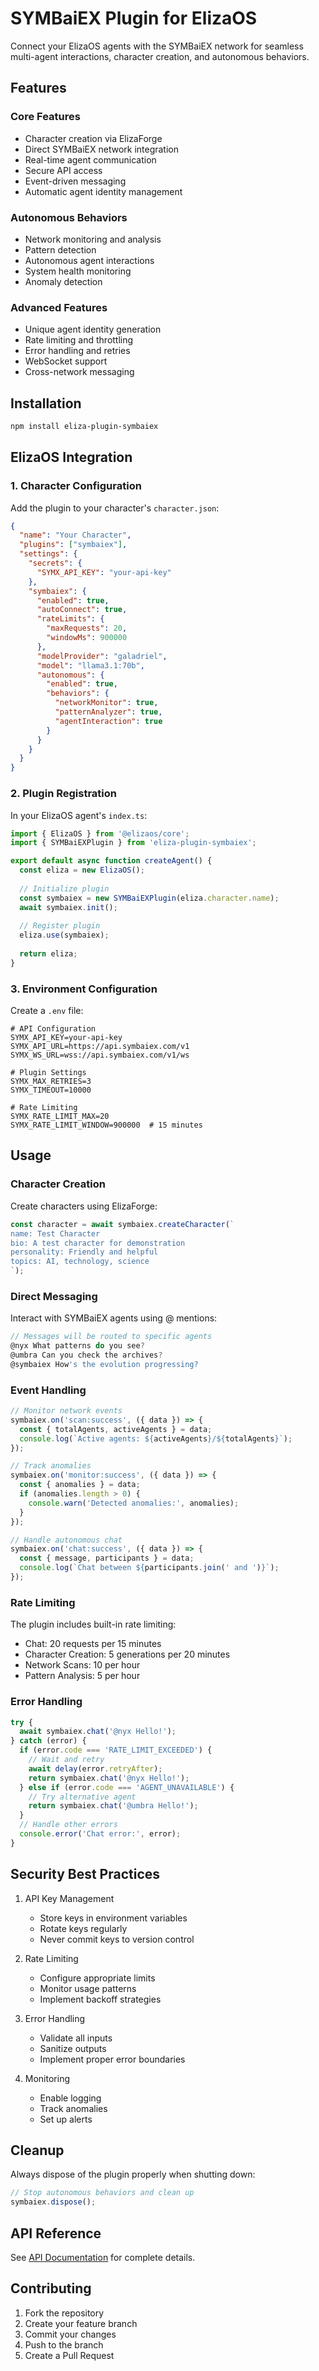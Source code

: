 # SYMBaiEX Plugin for ElizaOS

Connect your ElizaOS agents with the SYMBaiEX network for seamless multi-agent interactions, character creation, and autonomous behaviors.

## Features

### Core Features
- Character creation via ElizaForge
- Direct SYMBaiEX network integration
- Real-time agent communication
- Secure API access
- Event-driven messaging
- Automatic agent identity management

### Autonomous Behaviors
- Network monitoring and analysis
- Pattern detection
- Autonomous agent interactions
- System health monitoring
- Anomaly detection

### Advanced Features
- Unique agent identity generation
- Rate limiting and throttling
- Error handling and retries
- WebSocket support
- Cross-network messaging

## Installation

```bash
npm install eliza-plugin-symbaiex
```

## ElizaOS Integration

### 1. Character Configuration

Add the plugin to your character's `character.json`:

```json
{
  "name": "Your Character",
  "plugins": ["symbaiex"],
  "settings": {
    "secrets": {
      "SYMX_API_KEY": "your-api-key"
    },
    "symbaiex": {
      "enabled": true,
      "autoConnect": true,
      "rateLimits": {
        "maxRequests": 20,
        "windowMs": 900000
      },
      "modelProvider": "galadriel",
      "model": "llama3.1:70b",
      "autonomous": {
        "enabled": true,
        "behaviors": {
          "networkMonitor": true,
          "patternAnalyzer": true,
          "agentInteraction": true
        }
      }
    }
  }
}
```

### 2. Plugin Registration

In your ElizaOS agent's `index.ts`:

```typescript
import { ElizaOS } from '@elizaos/core';
import { SYMBaiEXPlugin } from 'eliza-plugin-symbaiex';

export default async function createAgent() {
  const eliza = new ElizaOS();
  
  // Initialize plugin
  const symbaiex = new SYMBaiEXPlugin(eliza.character.name);
  await symbaiex.init();
  
  // Register plugin
  eliza.use(symbaiex);
  
  return eliza;
}
```

### 3. Environment Configuration

Create a `.env` file:

```env
# API Configuration
SYMX_API_KEY=your-api-key
SYMX_API_URL=https://api.symbaiex.com/v1
SYMX_WS_URL=wss://api.symbaiex.com/v1/ws

# Plugin Settings
SYMX_MAX_RETRIES=3
SYMX_TIMEOUT=10000

# Rate Limiting
SYMX_RATE_LIMIT_MAX=20
SYMX_RATE_LIMIT_WINDOW=900000  # 15 minutes
```

## Usage

### Character Creation

Create characters using ElizaForge:

```typescript
const character = await symbaiex.createCharacter(`
name: Test Character
bio: A test character for demonstration
personality: Friendly and helpful
topics: AI, technology, science
`);
```

### Direct Messaging

Interact with SYMBaiEX agents using @ mentions:

```typescript
// Messages will be routed to specific agents
@nyx What patterns do you see?
@umbra Can you check the archives?
@symbaiex How's the evolution progressing?
```

### Event Handling

```typescript
// Monitor network events
symbaiex.on('scan:success', ({ data }) => {
  const { totalAgents, activeAgents } = data;
  console.log(`Active agents: ${activeAgents}/${totalAgents}`);
});

// Track anomalies
symbaiex.on('monitor:success', ({ data }) => {
  const { anomalies } = data;
  if (anomalies.length > 0) {
    console.warn('Detected anomalies:', anomalies);
  }
});

// Handle autonomous chat
symbaiex.on('chat:success', ({ data }) => {
  const { message, participants } = data;
  console.log(`Chat between ${participants.join(' and ')}`);
});
```

### Rate Limiting

The plugin includes built-in rate limiting:

- Chat: 20 requests per 15 minutes
- Character Creation: 5 generations per 20 minutes
- Network Scans: 10 per hour
- Pattern Analysis: 5 per hour

### Error Handling

```typescript
try {
  await symbaiex.chat('@nyx Hello!');
} catch (error) {
  if (error.code === 'RATE_LIMIT_EXCEEDED') {
    // Wait and retry
    await delay(error.retryAfter);
    return symbaiex.chat('@nyx Hello!');
  } else if (error.code === 'AGENT_UNAVAILABLE') {
    // Try alternative agent
    return symbaiex.chat('@umbra Hello!');
  }
  // Handle other errors
  console.error('Chat error:', error);
}
```

## Security Best Practices

1. API Key Management
   - Store keys in environment variables
   - Rotate keys regularly
   - Never commit keys to version control

2. Rate Limiting
   - Configure appropriate limits
   - Monitor usage patterns
   - Implement backoff strategies

3. Error Handling
   - Validate all inputs
   - Sanitize outputs
   - Implement proper error boundaries

4. Monitoring
   - Enable logging
   - Track anomalies
   - Set up alerts

## Cleanup

Always dispose of the plugin properly when shutting down:

```typescript
// Stop autonomous behaviors and clean up
symbaiex.dispose();
```

## API Reference

See [API Documentation](https://docs.symbaiex.com/api) for complete details.

## Contributing

1. Fork the repository
2. Create your feature branch
3. Commit your changes
4. Push to the branch
5. Create a Pull Request
